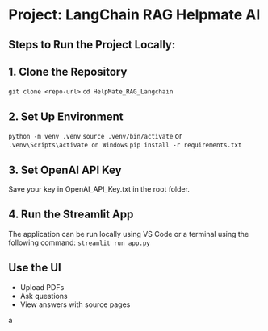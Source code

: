 # Project: LangChain RAG Helpmate AI
## Steps to Run the Project Locally:

## 1. Clone the Repository

`git clone <repo-url>`
`cd HelpMate_RAG_Langchain`

## 2. Set Up Environment

`python -m venv .venv`
`source .venv/bin/activate`  or `.venv\Scripts\activate on Windows`
`pip install -r requirements.txt`

## 3. Set OpenAI API Key

Save your key in OpenAI_API_Key.txt in the root folder.

## 4. Run the Streamlit App
The application can be run locally using VS Code or a terminal using the following command:
`streamlit run app.py`

## Use the UI

- Upload PDFs
- Ask questions
- View answers with source pages

a

